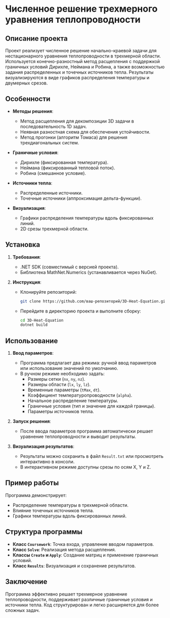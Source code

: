 # Численное решение трехмерного уравнения теплопроводности

## Описание проекта
Проект реализует численное решение начально-краевой задачи для нестационарного уравнения теплопроводности в трехмерной области. Используется конечно-разностный метод расщепления с поддержкой граничных условий Дирихле, Неймана и Робина, а также возможностью задания распределенных и точечных источников тепла. Результаты визуализируются в виде графиков распределения температуры и двумерных срезов.

## Особенности
- **Методы решения**:
  - Метод расщепления для декомпозиции 3D задачи в последовательность 1D задач.
  - Неявная разностная схема для обеспечения устойчивости.
  - Метод прогонки (алгоритм Томаса) для решения трехдиагональных систем.

- **Граничные условия**:
  - Дирихле (фиксированная температура).
  - Неймана (фиксированный тепловой поток).
  - Робина (смешанное условие).

- **Источники тепла**:
  - Распределенные источники.
  - Точечные источники (аппроксимация дельта-функции).

- **Визуализация**:
  - Графики распределения температуры вдоль фиксированных линий.
  - 2D срезы трехмерной области.

## Установка
1. **Требования**:
   - .NET SDK (совместимый с версией проекта).
   - Библиотека MathNet.Numerics (устанавливается через NuGet).

2. **Инструкция**:
   - Клонируйте репозиторий:
     ```bash
     git clone https://github.com/ваш-репозиторий/3D-Heat-Equation.git
     ```
   - Перейдите в директорию проекта и выполните сборку:
     ```bash
     cd 3D-Heat-Equation
     dotnet build
     ```

## Использование
1. **Ввод параметров**:
   - Программа предлагает два режима: ручной ввод параметров или использование значений по умолчанию.
   - В ручном режиме необходимо задать:
     - Размеры сетки (`nx`, `ny`, `nz`).
     - Размеры области (`lx`, `ly`, `lz`).
     - Временные параметры (`tMax`, `dt`).
     - Коэффициент температуропроводности (`alpha`).
     - Начальное распределение температуры.
     - Граничные условия (тип и значение для каждой границы).
     - Параметры источников тепла.

2. **Запуск решения**:
   - После ввода параметров программа автоматически решает уравнение теплопроводности и выводит результаты.

3. **Визуализация результатов**:
   - Результаты можно сохранить в файл `Result.txt` или просмотреть интерактивно в консоли.
   - В интерактивном режиме доступны срезы по осям X, Y и Z.

## Пример работы
Программа демонстрирует:
- Распределение температуры в трехмерной области.
- Влияние точечных источников тепла.
- Графики температуры вдоль фиксированных линий.

## Структура программы
- **Класс `Coursework`**: Точка входа, управление вводом параметров.
- **Класс `Solve`**: Реализация метода расщепления.
- **Классы `Create` и `Apply`**: Создание матриц и применение граничных условий.
- **Класс `Results`**: Визуализация и сохранение результатов.

## Заключение
Программа эффективно решает трехмерное уравнение теплопроводности, поддерживает различные граничные условия и источники тепла. Код структурирован и легко расширяется для более сложных задач.
